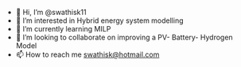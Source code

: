 - 👋 Hi, I’m @swathisk11
- 👀 I’m interested in Hybrid energy system modelling
- 🌱 I’m currently learning MILP
- 💞️ I’m looking to collaborate on improving a PV- Battery- Hydrogen Model
- 📫 How to reach me swathisk@hotmail.com

<!---
swathisk11/swathisk11 is a ✨ special ✨ repository because its `README.md` (this file) appears on your GitHub profile.
You can click the Preview link to take a look at your changes.
--->
